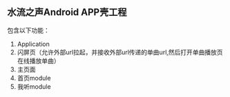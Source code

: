 ## 水流之声Android APP壳工程
包含以下功能：
1. Application
1. 闪屏页（允许外部url拉起，并接收外部url传递的单曲url,然后打开单曲播放页在线播放单曲）
2. 主页面
3. 首页module
4. 我听module

